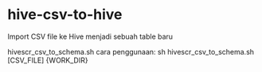 # hive-csv-to-hive
Import CSV file ke Hive menjadi sebuah table baru

hivescr_csv_to_schema.sh
cara penggunaan: sh hivescr_csv_to_schema.sh [CSV_FILE] {WORK_DIR}

